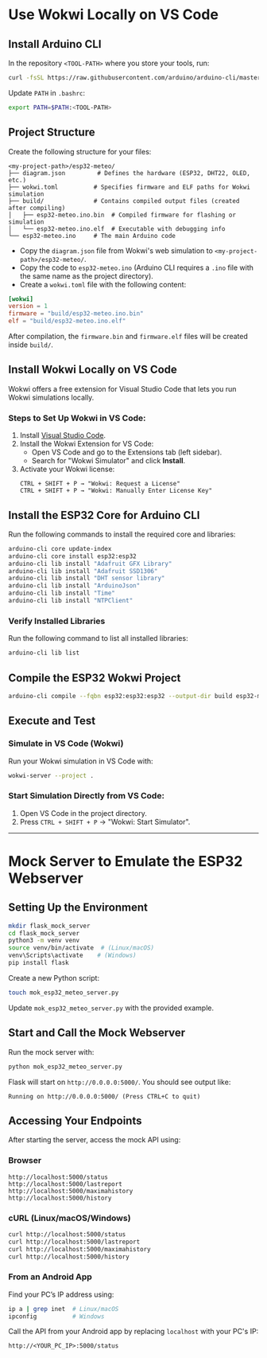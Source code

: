 # Use Wokwi Locally on VS Code

## Install Arduino CLI

In the repository `<TOOL-PATH>` where you store your tools, run:
```bash
curl -fsSL https://raw.githubusercontent.com/arduino/arduino-cli/master/install.sh | sh
```

Update `PATH` in `.bashrc`:
```bash
export PATH=$PATH:<TOOL-PATH>
```

## Project Structure

Create the following structure for your files:
```plaintext
<my-project-path>/esp32-meteo/
├── diagram.json         # Defines the hardware (ESP32, DHT22, OLED, etc.)
├── wokwi.toml          # Specifies firmware and ELF paths for Wokwi simulation
├── build/              # Contains compiled output files (created after compiling)
│   ├── esp32-meteo.ino.bin  # Compiled firmware for flashing or simulation
│   └── esp32-meteo.ino.elf  # Executable with debugging info
└── esp32-meteo.ino     # The main Arduino code
```

- Copy the `diagram.json` file from Wokwi's web simulation to `<my-project-path>/esp32-meteo/`.
- Copy the code to `esp32-meteo.ino` (Arduino CLI requires a `.ino` file with the same name as the project directory).
- Create a `wokwi.toml` file with the following content:

```toml
[wokwi]
version = 1
firmware = "build/esp32-meteo.ino.bin"
elf = "build/esp32-meteo.ino.elf"
```

After compilation, the `firmware.bin` and `firmware.elf` files will be created inside `build/`.

## Install Wokwi Locally on VS Code

Wokwi offers a free extension for Visual Studio Code that lets you run Wokwi simulations locally.

### Steps to Set Up Wokwi in VS Code:
1. Install [Visual Studio Code](https://code.visualstudio.com/).
2. Install the Wokwi Extension for VS Code:
   - Open VS Code and go to the Extensions tab (left sidebar).
   - Search for "Wokwi Simulator" and click **Install**.
3. Activate your Wokwi license:
   ```
   CTRL + SHIFT + P → "Wokwi: Request a License"
   CTRL + SHIFT + P → "Wokwi: Manually Enter License Key"
   ```

## Install the ESP32 Core for Arduino CLI

Run the following commands to install the required core and libraries:
```bash
arduino-cli core update-index
arduino-cli core install esp32:esp32
arduino-cli lib install "Adafruit GFX Library"
arduino-cli lib install "Adafruit SSD1306"
arduino-cli lib install "DHT sensor library"
arduino-cli lib install "ArduinoJson"
arduino-cli lib install "Time"
arduino-cli lib install "NTPClient"
```

### Verify Installed Libraries
Run the following command to list all installed libraries:
```bash
arduino-cli lib list
```

## Compile the ESP32 Wokwi Project

```bash
arduino-cli compile --fqbn esp32:esp32:esp32 --output-dir build esp32-meteo.ino
```

## Execute and Test

### Simulate in VS Code (Wokwi)
Run your Wokwi simulation in VS Code with:
```bash
wokwi-server --project .
```

### Start Simulation Directly from VS Code:
1. Open VS Code in the project directory.
2. Press `CTRL + SHIFT + P` → "Wokwi: Start Simulator".

---

# Mock Server to Emulate the ESP32 Webserver

## Setting Up the Environment
```bash
mkdir flask_mock_server
cd flask_mock_server
python3 -m venv venv
source venv/bin/activate  # (Linux/macOS)
venv\Scripts\activate    # (Windows)
pip install flask
```
Create a new Python script:
```bash
touch mok_esp32_meteo_server.py
```
Update `mok_esp32_meteo_server.py` with the provided example.

## Start and Call the Mock Webserver
Run the mock server with:
```bash
python mok_esp32_meteo_server.py
```

Flask will start on `http://0.0.0.0:5000/`. You should see output like:
```plaintext
Running on http://0.0.0.0:5000/ (Press CTRL+C to quit)
```

## Accessing Your Endpoints

After starting the server, access the mock API using:

### Browser
```plaintext
http://localhost:5000/status
http://localhost:5000/lastreport
http://localhost:5000/maximahistory
http://localhost:5000/history
```

### cURL (Linux/macOS/Windows)
```bash
curl http://localhost:5000/status
curl http://localhost:5000/lastreport
curl http://localhost:5000/maximahistory
curl http://localhost:5000/history
```

### From an Android App
Find your PC’s IP address using:
```bash
ip a | grep inet  # Linux/macOS
ipconfig          # Windows
```

Call the API from your Android app by replacing `localhost` with your PC's IP:
```plaintext
http://<YOUR_PC_IP>:5000/status
```

